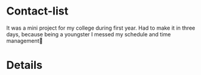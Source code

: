 # Contact-list
It was a mini project for my college during first year. Had to make it in three days, because being a youngster I messed my schedule and time management🗿

# Details

